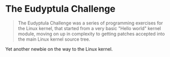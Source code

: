 # The Eudyptula Challenge
> The Eudyptula Challenge was a series of programming exercises for the Linux kernel, that started from a very basic "Hello world" kernel module, moving on up in complexity to getting patches accepted into the main Linux kernel source tree.

Yet another newbie on the way to the Linux kernel.
